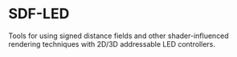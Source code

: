 # SDF-LED
 Tools for using signed distance fields and other shader-influenced rendering techniques with 2D/3D addressable LED controllers.
